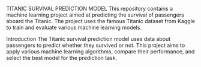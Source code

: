 TITANIC SURVIVAL PREDICTION MODEL
This repository contains a machine learning project aimed at predicting the survival of passengers aboard the Titanic. 
The project uses the famous Titanic dataset from Kaggle to train and evaluate various machine learning models.

Introduction
The Titanic survival prediction model uses data about passengers to predict whether they survived or not. 
This project aims to apply various machine learning algorithms, compare their performance, and select the best model for the prediction task.
